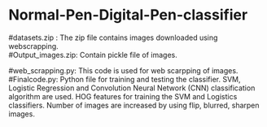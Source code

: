 # Normal-Pen-Digital-Pen-classifier
#datasets.zip : The zip file contains images downloaded using webscrapping.  
#Output_images.zip: Contain pickle file of images. 

#web_scrapping.py: This code is used for web scarpping of images.   
#Finalcode.py: Python file for training and testing the classifier. SVM, Logistic Regression and Convolution Neural Network (CNN) classification algorithm are used.
HOG features for training the SVM and Logistics classifiers. Number of images are increased by using flip, blurred, sharpen images.

